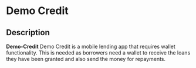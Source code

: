 # Demo Credit 



## Description

**Demo-Credit**  Demo Credit is a mobile lending app that requires wallet functionality. This is needed as borrowers need a wallet to receive the loans they have been granted and also send the money for repayments.
